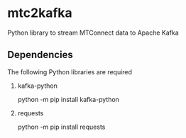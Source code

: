 # mtc2kafka
Python library to stream MTConnect data to Apache Kafka

## Dependencies
The following Python libraries are required

1. kafka-python

    python -m pip install kafka-python

2. requests

    python -m pip install requests